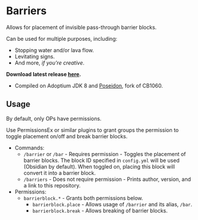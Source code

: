 # Barriers
Allows for placement of invisible pass-through barrier blocks.

Can be used for multiple purposes, including:
- Stopping water and/or lava flow.
- Levitating signs.
- And more, <i>if you're creative</i>.

<b>Download latest release [here](https://github.com/AleksandarHaralanov/BarrierBlock/releases/latest).</b>
- Compiled on Adoptium JDK 8 and [Poseidon](https://github.com/RhysB/Project-Poseidon), fork of CB1060.

## Usage
By default, only OPs have permissions.

Use PermissionsEx or similar plugins to grant groups the permission to toggle placement on/off and break barrier blocks.
- Commands: 
  - `/barrier` or `/bar` - Requires permission - Toggles the placement of barrier blocks. The block ID specified in `config.yml` will be used (Obsidian by default). When toggled on, placing this block will convert it into a barrier block.
  - `/barriers` - Does not require permission - Prints author, version, and a link to this repository.
- Permissions:
  - `barrierblock.*` - Grants both permissions below.
    - `barrierblock.place` - Allows usage of `/barrier` and its alias, `/bar`.
    - `barrierblock.break` - Allows breaking of barrier blocks.